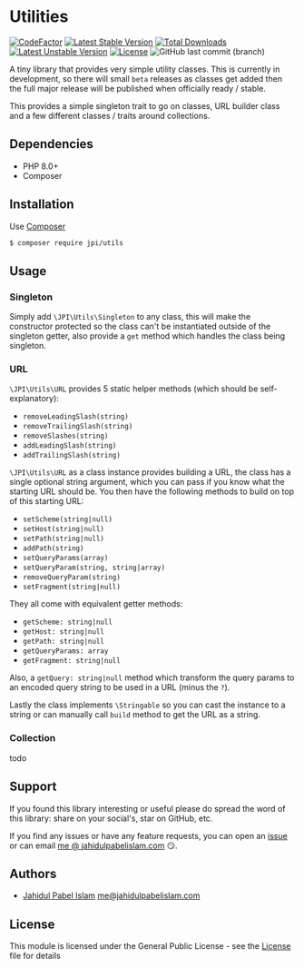 # Utilities

[![CodeFactor](https://www.codefactor.io/repository/github/jahidulpabelislam/utils/badge)](https://www.codefactor.io/repository/github/jahidulpabelislam/utils)
[![Latest Stable Version](https://poser.pugx.org/jpi/utils/v/stable)](https://packagist.org/packages/jpi/utils)
[![Total Downloads](https://poser.pugx.org/jpi/utils/downloads)](https://packagist.org/packages/jpi/utils)
[![Latest Unstable Version](https://poser.pugx.org/jpi/utils/v/unstable)](https://packagist.org/packages/jpi/utils)
[![License](https://poser.pugx.org/jpi/utils/license)](https://packagist.org/packages/jpi/utils)
![GitHub last commit (branch)](https://img.shields.io/github/last-commit/jahidulpabelislam/utils/0.x.svg?label=last%20activity)

A tiny library that provides very simple utility classes. This is currently in development, so there will small `beta` releases as classes get added then the full major release will be published when officially ready / stable.

This provides a simple singleton trait to go on classes, URL builder class and a few different classes / traits around collections.

## Dependencies

- PHP 8.0+
- Composer

## Installation

Use [Composer](https://getcomposer.org/)

```bash
$ composer require jpi/utils 
```

## Usage

### Singleton

Simply add `\JPI\Utils\Singleton` to any class, this will make the constructor protected so the class can't be instantiated outside of the singleton getter, also provide a `get` method which handles the class being singleton.

### URL

`\JPI\Utils\URL` provides 5 static helper methods (which should be self-explanatory):

- `removeLeadingSlash(string)`
- `removeTrailingSlash(string)`
- `removeSlashes(string)`
- `addLeadingSlash(string)`
- `addTrailingSlash(string)`

`\JPI\Utils\URL` as a class instance provides building a URL, the class has a single optional string argument, which you can pass if you know what the starting URL should be. You then have the following methods to build on top of this starting URL:

- `setScheme(string|null)`
- `setHost(string|null)`
- `setPath(string|null)`
- `addPath(string)`
- `setQueryParams(array)`
- `setQueryParam(string, string|array)`
- `removeQueryParam(string)`
- `setFragment(string|null)`

They all come with equivalent getter methods:

- `getScheme: string|null`
- `getHost: string|null`
- `getPath: string|null`
- `getQueryParams: array`
- `getFragment: string|null`

Also, a `getQuery: string|null` method which transform the query params to an encoded query string to be used in a URL (minus the `?`).

Lastly the class implements `\Stringable` so you can cast the instance to a string or can manually call `build` method to get the URL as a string. 

### Collection

todo

## Support

If you found this library interesting or useful please do spread the word of this library: share on your social's, star on GitHub, etc.

If you find any issues or have any feature requests, you can open an [issue](https://github.com/jahidulpabelislam/utils/issues) or can email [me @ jahidulpabelislam.com](mailto:me@jahidulpabelislam.com) :smirk:.

## Authors

- [Jahidul Pabel Islam](https://jahidulpabelislam.com/) [<me@jahidulpabelislam.com>](mailto:me@jahidulpabelislam.com)

## License

This module is licensed under the General Public License - see the [License](LICENSE.md) file for details
